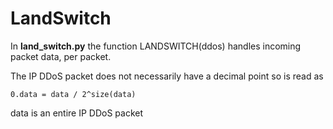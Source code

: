 # LandSwitch

In __land_switch.py__ the function LANDSWITCH(ddos) handles incoming packet data, per packet.

The IP DDoS packet does not necessarily have a decimal point so is read as

    0.data = data / 2^size(data)
    
data is an entire IP DDoS packet
